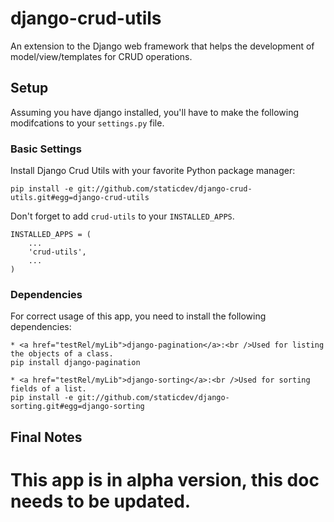 django-crud-utils
===============

An extension to the Django web framework that helps the development of model/view/templates for CRUD operations.

Setup
-----

Assuming you have django installed, you'll have to make the following modifcations to your `settings.py` file.

### Basic Settings ###

Install Django Crud Utils with your favorite Python package manager:

    pip install -e git://github.com/staticdev/django-crud-utils.git#egg=django-crud-utils

Don't forget to add `crud-utils` to your `INSTALLED_APPS`.
    
    INSTALLED_APPS = (
        ...
	    'crud-utils',
	    ...
	)
    
### Dependencies ###

For correct usage of this app, you need to install the following dependencies:

    * <a href="testRel/myLib">django-pagination</a>:<br />Used for listing the objects of a class.
    pip install django-pagination

    * <a href="testRel/myLib">django-sorting</a>:<br />Used for sorting fields of a list.
    pip install -e git://github.com/staticdev/django-sorting.git#egg=django-sorting


Final Notes
-----
This app is in alpha version, this doc needs to be updated.
========================